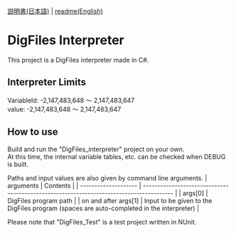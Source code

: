 [説明書(日本語)](https://github.com/yamaserif/DigFiles/blob/main/interpreter/README_jp.md) | [readme(English)](https://github.com/yamaserif/DigFiles/blob/main/interpreter/README.md)

# DigFiles Interpreter
This project is a DigFiles interpreter made in C#.

## Interpreter Limits
VariableId: -2,147,483,648 ～ 2,147,483,647  
value: -2,147,483,648 ～ 2,147,483,647

## How to use
Build and run the "DigFiles_interpreter" project on your own.  
At this time, the internal variable tables, etc. can be checked when DEBUG is built.

Paths and input values are also given by command line arguments.
|  arguments           |  Contents                                                                                |
| -------------------- | ---------------------------------------------------------------------------------------- |
| args[0]              | DigFiles program path                                                                    |
| on and after args[1] | Input to be given to the DigFiles program (spaces are auto-completed in the interpreter) |

Please note that "DigFiles_Test" is a test project written in NUnit.
